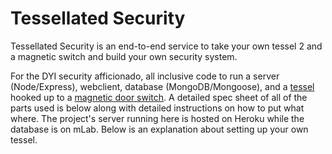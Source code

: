 # Tessellated Security
Tessellated Security is an end-to-end service to take your own tessel 2 and a magnetic switch and build your own security system. 

For the DYI security afficionado, all inclusive code to run a server (Node/Express), webclient, database (MongoDB/Mongoose), and a [tessel](https://tessel.io/) hooked up to a [magnetic door switch](https://www.sparkfun.com/products/13247). A detailed spec sheet of all of the parts used is below along with detailed instructions on how to put what where.  The project's server running here is hosted on Heroku while the database is on mLab. Below is an explanation about setting up your own tessel.




